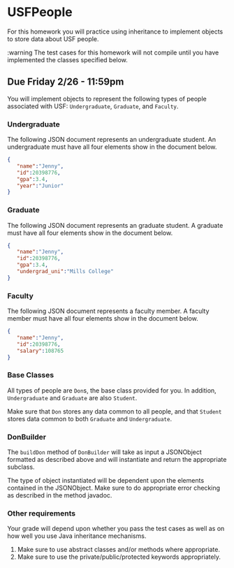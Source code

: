 USFPeople
=========

For this homework you will practice using inheritance to implement objects to store data about USF people. 

:warning The test cases for this homework will not compile until you have implemented the classes specified below.

## Due Friday 2/26 - 11:59pm

You will implement objects to represent the following types of people associated with USF: `Undergraduate`, `Graduate`, and `Faculty`.

### Undergraduate

The following JSON document represents an undergraduate student. An undergraduate must have all four elements show in the document below.

```json
{  
   "name":"Jenny",
   "id":20398776,
   "gpa":3.4,
   "year":"Junior"
}	
```
	
### Graduate

The following JSON document represents an graduate student. A graduate must have all four elements show in the document below.

```json
{  
   "name":"Jenny",
   "id":20398776,
   "gpa":3.4,
   "undergrad_uni":"Mills College"
} 
```
 
### Faculty
The following JSON document represents a faculty member. A faculty member must have all four elements show in the document below.

```json
{  
   "name":"Jenny",
   "id":20398776,
   "salary":108765
}
```

### Base Classes
All types of people are `Don`s, the base class provided for you. In addition, `Undergraduate` and `Graduate` are also `Student`. 

Make sure that `Don` stores any data common to all people, and that `Student` stores data common to both `Graduate` and `Undergraduate`.

### DonBuilder

The `buildDon` method of `DonBuilder` will take as input a JSONObject formatted as described above and will instantiate and return the appropriate subclass. 

The type of object instantiated will be dependent upon the elements contained in the JSONObject. Make sure to do appropriate error checking as described in the method javadoc.

### Other requirements
Your grade will depend upon whether you pass the test cases as well as on how well you use Java inheritance mechanisms. 

1. Make sure to use abstract classes and/or methods where appropriate.
2. Make sure to use the private/public/protected keywords appropriately.